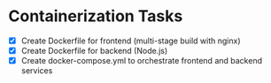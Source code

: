 # Containerization Tasks

- [x] Create Dockerfile for frontend (multi-stage build with nginx)
- [x] Create Dockerfile for backend (Node.js)
- [x] Create docker-compose.yml to orchestrate frontend and backend services

